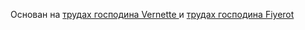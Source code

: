  Основан на [трудах господина Vernette ](https://github.com/vernette/singbox-tproxy-fakeip) и [трудах господина Fiyerot ](https://github.com/FiyeroT/getdomains-snap)
